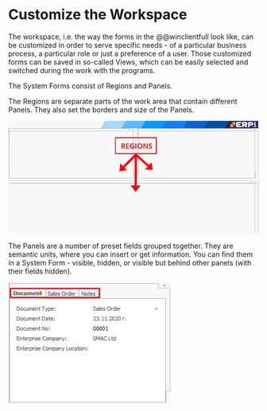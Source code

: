 # Customize the Workspace

The workspace, i.e. the way the forms in the @@winclientfull look like, can be customized in order to serve specific needs - of a particular business process, a particular role or just a preference of a user. 
Those customized forms can be saved in so-called Views, which can be easily selected and switched during the work with the programs.

The System Forms consist of Regions and Panels. 

The Regions are separate parts of the work area that contain different Panels. They also set the borders and size of the Panels. 

![Regions](pictures/regions.png) 

The Panels are a number of preset fields grouped together. They are semantic units, where you can insert or get information. You can find them in a System Form - visible, hidden, or visible but behind other panels (with their fields hidden).

![Panels](pictures/panels.png)

